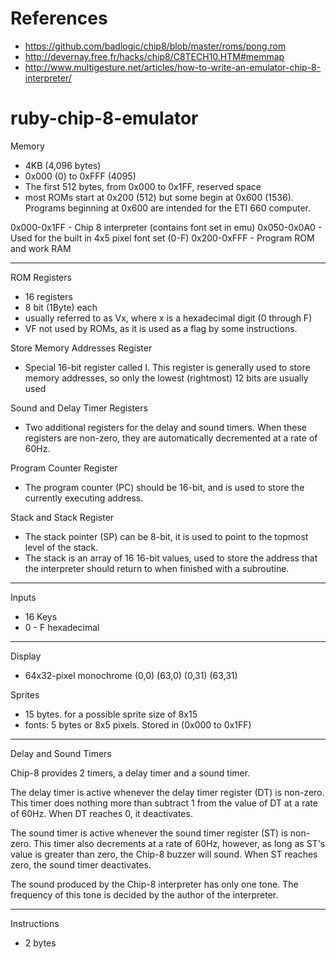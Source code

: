 # References

* https://github.com/badlogic/chip8/blob/master/roms/pong.rom
* http://devernay.free.fr/hacks/chip8/C8TECH10.HTM#memmap
* http://www.multigesture.net/articles/how-to-write-an-emulator-chip-8-interpreter/

# ruby-chip-8-emulator

Memory
 - 4KB (4,096 bytes)
 - 0x000 (0) to 0xFFF (4095)
 - The first 512 bytes, from 0x000 to 0x1FF, reserved space
 - most ROMs start at 0x200 (512) but some begin at 0x600 (1536). Programs beginning at 0x600 are intended for the ETI 660 computer.

  0x000-0x1FF - Chip 8 interpreter (contains font set in emu)
  0x050-0x0A0 - Used for the built in 4x5 pixel font set (0-F)
  0x200-0xFFF - Program ROM and work RAM
  
---
  
ROM Registers
 - 16 registers
 - 8 bit (1Byte) each
 - usually referred to as Vx, where x is a hexadecimal digit (0 through F)
 - VF not used by ROMs, as it is used as a flag by some instructions.
 
Store Memory Addresses Register
 - Special 16-bit register called I. This register is generally used to store memory addresses, so only the lowest (rightmost) 12 bits are usually used
 
Sound and Delay Timer Registers
 - Two additional registers for the delay and sound timers. When these registers are non-zero, they are automatically decremented at a rate of 60Hz.
 
Program Counter Register 
 - The program counter (PC) should be 16-bit, and is used to store the currently executing address.
 
Stack and Stack Register
 - The stack pointer (SP) can be 8-bit, it is used to point to the topmost level of the stack. 
 - The stack is an array of 16 16-bit values, used to store the address that the interpreter should return to when finished with a subroutine.

---

Inputs
 - 16 Keys
 - 0 - F hexadecimal
 
---

Display

 - 64x32-pixel monochrome
 (0,0)       (63,0)
 (0,31)      (63,31)
 
Sprites
 - 15 bytes. for a possible sprite size of 8x15
 - fonts: 5 bytes or 8x5 pixels. Stored in (0x000 to 0x1FF)
 
--------
Delay and Sound Timers

Chip-8 provides 2 timers, a delay timer and a sound timer.

The delay timer is active whenever the delay timer register (DT) is non-zero. This timer does nothing more than subtract 1 from the value of DT at a rate of 60Hz. When DT reaches 0, it deactivates.

The sound timer is active whenever the sound timer register (ST) is non-zero. This timer also decrements at a rate of 60Hz, however, as long as ST's value is greater than zero, the Chip-8 buzzer will sound. When ST reaches zero, the sound timer deactivates.

The sound produced by the Chip-8 interpreter has only one tone. The frequency of this tone is decided by the author of the interpreter.


-----
Instructions
 - 2 bytes
 
 
